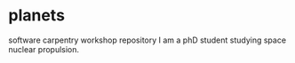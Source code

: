 # planets
software carpentry workshop repository
I am a phD student studying space nuclear propulsion.

